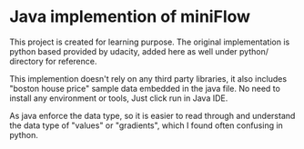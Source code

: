 # Java implemention of miniFlow

This project is created for learning purpose. The original implementation is python based provided by udacity, added here as well under python/ directory for reference.

This implemention doesn't rely on any third party libraries, it also includes "boston house price" sample data embedded in the java file. No need to install any environment or tools, Just click run in Java IDE.

As java enforce the data type, so it is easier to read through and understand the data type of "values" or "gradients", which I found often confusing in python. 
